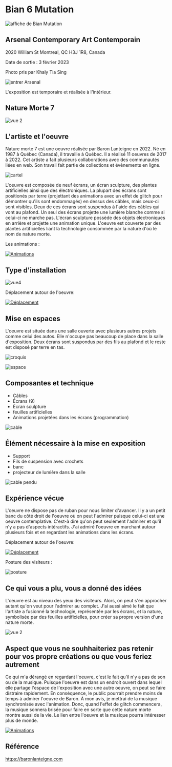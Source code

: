 # Bian 6 Mutation

![affiche de Bian Mutation](https://github.com/KristyMoussally/H23_TIM_documentation/blob/main/BIAN/media/affiche_exposition.jpg?raw=true)

## Arsenal Contemporary Art Contemporain
 2020 William St Montreal, QC H3J 1R8, Canada
 
 Date de sortie : 3 février 2023
 
 Photo pris par Khaly Tia Sing 
 
 ![entrer Arsenal](https://github.com/KristyMoussally/H23_TIM_documentation/blob/main/BIAN/media/bian_entre_bian.jpg?raw=true)

L'exposition est temporaire et réalisée à l'intérieur.

## Nature Morte 7

![vue 2](https://github.com/KristyMoussally/H23_TIM_documentation/blob/main/BIAN/media/nature_morte_7_vue_2.jpg?raw=true)

## L'artiste et l'oeuvre

Nature morte 7 est une oeuvre réalisée par Baron Lanteigne en 2022. Né en 1987 à Québec (Canada), il travaille à Québec. Il a réalisé 11 oeuvres de 2017 à 2022. Cet artiste a fait plusieurs collaborations avec des communautés liées en web. Son travail fait partie de collections et évènements en ligne.

![cartel](https://github.com/KristyMoussally/H23_TIM_documentation/blob/main/BIAN/media/nature_morte_7_cartel_artiste.jpg?raw=true)

L'oeuvre est composée de neuf écrans, un écran sculpture, des plantes artificielles ainsi que des électroniques. La plupart des écrans sont positionés par terre (projettant des animations avec un effet de glitch pour démontrer qu'ils sont endommagés) en dessus des câbles, mais ceux-ci sont visibles. Deux de ces écrans sont suspendus à l'aide des câbles qui vont au plafond. Un seul des écrans projette une lumière blanche comme si celui-ci ne marche pas. L'écran sculpture possède des objets électroniques en arrière et projette une animation unique. L'oeuvre est couverte par des plantes artificielles liant la technologie consommée par la nature d'où le nom de nature morte.

Les animations : 

[![Animations](http://img.youtube.com/vi/b9o8wk9XdjI/0.jpg)](https://youtube.com/shorts/b9o8wk9XdjI?feature=share)

## Type d'installation

![vue4](https://github.com/KristyMoussally/H23_TIM_documentation/blob/main/BIAN/media/nature_morte_7_vue_4.jpg?raw=true)

Déplacement autour de l'oeuvre: 

[![Déplacement](https://img.youtube.com/vi/vjXid7DYTww/0.jpg)](https://youtube.com/shorts/vjXid7DYTww?feature=share)

## Mise en espaces

L'oeuvre est située dans une salle ouverte avec plusieurs autres projets comme celui des autos. Elle n'occupe pas beaucoup de place dans la salle d'exposition.
Deux écrans sont suspondus par des fils au plafond et le reste est disposé par terre en tas.

![croquis](https://github.com/KristyMoussally/H23_TIM_documentation/blob/main/BIAN/media/croquis_exposition.png?raw=true)

![espace](https://github.com/KristyMoussally/H23_TIM_documentation/blob/main/BIAN/media/nature_morte_7_vue_6.jpg?raw=true)

## Composantes et technique

- Câbles
- Écrans (9)
- Écran sculpture
- feuilles artificielles
- Animations projetées dans les écrans (programmation)

![cable](https://github.com/KristyMoussally/H23_TIM_documentation/blob/main/BIAN/media/nature_morte_7_cable.jpg?raw=true)


## Élément nécessaire à la mise en exposition

- Support
- Fils de suspension avec crochets
- banc
- projecteur de lumière dans la salle

![cable pendu](https://github.com/KristyMoussally/H23_TIM_documentation/blob/main/BIAN/media/nature_morte_7_cable_2.jpg?raw=true)

## Expérience vécue

L'oeuvre ne dispose pas de ruban pour nous limiter d'avancer. Il y a un petit banc du côté droit de l'oeuvre où on peut l'admirer puisque celui-ci est une oeuvre contemplative. C'est-à dire qu'on peut seulement l'admirer et qu'il n'y a pas d'aspects intéractifs. J'ai admiré l'oeuvre en marchant autour plusieurs fois et en regardant les animations dans les écrans.

Déplacement autour de l'oeuvre: 

[![Déplacement](https://img.youtube.com/vi/vjXid7DYTww/0.jpg)](https://youtube.com/shorts/vjXid7DYTww?feature=share)

Posture des visiteurs :

![posture](https://github.com/KristyMoussally/H23_TIM_documentation/blob/main/BIAN/media/nature_morte_7_vue_5.jpg?raw=true)

## Ce qui vous a plu, vous a donné des idées

L'oeuvre est au niveau des yeux des visiteurs. Alors, on peut s'en approcher autant qu'on veut pour l'admirer au complet. J'ai aussi aimé le fait que l'artiste a fusionné la technologie, représentée par les écrans, et la nature, symbolisée par des feuilles artificielles, pour créer sa propre version d'une nature morte.

![vue 2](https://github.com/KristyMoussally/H23_TIM_documentation/blob/main/BIAN/media/nature_morte_7_vue_2.jpg?raw=true)

## Aspect que vous ne souhhaiteriez pas retenir pour vos propre créations ou que vous feriez autrement

Ce qui m'a dérangé en regardant l'oeuvre, c'est le fait qu'il n'y a pas de son ou de la musique. Puisque l'oeuvre est dans un endroit ouvert dans lequel elle partage l'espace de l'exposition avec une autre oeuvre, on peut se faire distraire rapidement. En conséquence, le public pourrait prendre moins de temps à admirer l'oeuvre de Baron. À mon avis, je mettrai de la musique synchronisée avec l'animation. Donc, quand l'effet de glitch commencera, la musique sonnera brisée pour faire en sorte que cette nature morte montre aussi de la vie. Le lien entre l'oeuvre et la musique pourra intéresser plus de monde.

[![Animations](http://img.youtube.com/vi/b9o8wk9XdjI/0.jpg)](https://youtube.com/shorts/b9o8wk9XdjI?feature=share)

## Référence

https://baronlanteigne.com
